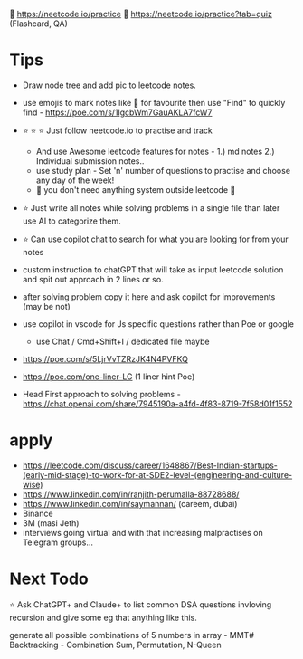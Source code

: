 📌 https://neetcode.io/practice
📌 https://neetcode.io/practice?tab=quiz (Flashcard, QA)

# Tips
- Draw node tree and add pic to leetcode notes.
- use emojis to mark notes like 💚 for favourite then use "Find" to quickly find - https://poe.com/s/1lgcbWm7GauAKLA7fcW7
- ⭐️ ⭐️ ⭐️ Just follow neetcode.io to practise and track
    - And use Awesome leetcode features for notes - 1.) md notes 2.) Individual submission notes..
    - use study plan - Set 'n' number of questions to practise and choose any day of the week!
    - 📌 you don't need anything system outside leetcode 📌
    
- ⭐️ Just write all notes while solving problems in a single file than later use AI to categorize them.
- ⭐️ Can use copilot chat to search for what you are looking for from your notes
- custom instruction to chatGPT that will take as input leetcode solution and spit out approach in 2 lines or so.

- after solving problem copy it here and ask copilot for improvements (may be not)

- use copilot in vscode for Js specific questions rather than Poe or google
    - use Chat / Cmd+Shift+I / dedicated file maybe
- https://poe.com/s/5LjrVvTZRzJK4N4PVFKQ
- https://poe.com/one-liner-LC (1 liner hint Poe)
- Head First approach to solving problems - https://chat.openai.com/share/7945190a-a4fd-4f83-8719-7f58d01f1552

# apply

- https://leetcode.com/discuss/career/1648867/Best-Indian-startups-(early-mid-stage)-to-work-for-at-SDE2-level-(engineering-and-culture-wise)
- https://www.linkedin.com/in/ranjith-perumalla-88728688/
- https://www.linkedin.com/in/saymannan/ (careem, dubai)
- Binance
- 3M (masi Jeth)
- interviews going virtual and with that increasing malpractises on Telegram groups...

# Next Todo

⭐️ Ask ChatGPT+ and Claude+ to list common DSA questions invloving recursion and give some eg that anything like this.

generate all possible combinations of 5 numbers in array - MMT#
Backtracking - Combination Sum, Permutation, N-Queen
